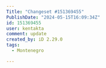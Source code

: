 ```yaml
---
Title: "Changeset #151369455"
PublishDate: "2024-05-15T16:09:34Z"
id: 151369455
user: kentakta
comment: update
created_by: iD 2.29.0
tags:
  - Montenegro

---
```


